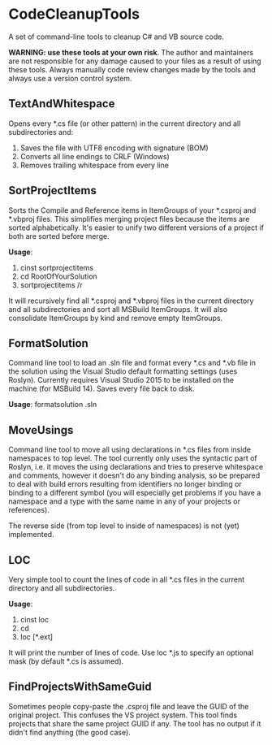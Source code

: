CodeCleanupTools
================
A set of command-line tools to cleanup C# and VB source code.

**WARNING: use these tools at your own risk**. The author and maintainers are not responsible for any damage caused to your files as a result of using these tools. Always manually code review changes made by the tools and always use a version control system.

TextAndWhitespace
-----------------
Opens every *.cs file (or other pattern) in the current directory and all subdirectories and:
  1. Saves the file with UTF8 encoding with signature (BOM)
  2. Converts all line endings to CRLF (Windows)
  3. Removes trailing whitespace from every line

SortProjectItems
----------------
Sorts the Compile and Reference items in ItemGroups of your *.csproj and *.vbproj files. This simplifies merging project files because the items are sorted alphabetically. It's easier to unify two different versions of a project if both are sorted before merge.

**Usage**:
  1. cinst sortprojectitems
  2. cd RootOfYourSolution
  3. sortprojectitems /r

It will recursively find all *.csproj and *.vbproj files in the current directory and all subdirectories and sort all MSBuild ItemGroups. It will also consolidate ItemGroups by kind and remove empty ItemGroups.

FormatSolution
--------------
Command line tool to load an .sln file and format every *.cs and *.vb file in the solution using the Visual Studio default formatting settings (uses Roslyn). Currently requires Visual Studio 2015 to be installed on the machine (for MSBuild 14). Saves every file back to disk.

**Usage**:
formatsolution <path-to-sln>.sln

MoveUsings
----------
Command line tool to move all using declarations in *.cs files from inside namespaces to top level. The tool currently only uses the syntactic part of Roslyn, i.e. it moves the using declarations and tries to preserve whitespace and comments, however it doesn't do any binding analysis, so be prepared to deal with build errors resulting from identifiers no longer binding or binding to a different symbol (you will especially get problems if you have a namespace and a type with the same name in any of your projects or references).

The reverse side (from top level to inside of namespaces) is not (yet) implemented.

LOC
---
Very simple tool to count the lines of code in all *.cs files in the current directory and all subdirectories.

**Usage**:
  1. cinst loc
  2. cd <your-solution-root>
  3. loc [*.ext]

It will print the number of lines of code. Use loc *.js to specify an optional mask (by default *.cs is assumed).

FindProjectsWithSameGuid
------------------------
Sometimes people copy-paste the .csproj file and leave the GUID of the original project. This confuses the VS project system. This tool finds projects that share the same project GUID if any. The tool has no output if it didn't find anything (the good case).
